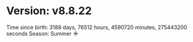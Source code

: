 # Version: v8.8.22
Time since birth: 3188 days, 76512 hours, 4590720 minutes, 275443200 seconds
Season: Summer ☀️
